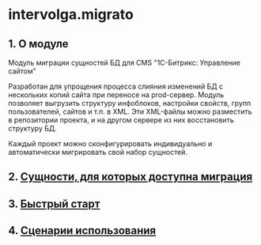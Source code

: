 # intervolga.migrato
## 1. О модуле
Модуль миграции сущностей БД для CMS "1С-Битрикс: Управление сайтом"

Разработан для упрощения процесса слияния изменений БД с нескольких копий сайта при переносе на prod-сервер. Модуль позволяет выгрузить структуру инфоблоков, настройки свойств, групп пользователей, сайтов и т.п. в XML. Эти XML-файлы можно разместить в репозитории проекта, и на другом сервере из них восстановить структуру БД. 

Каждый проект можно сконфигурировать индивидуально и автоматически мигрировать свой набор сущностей.

## 2. [Сущности, для которых доступна миграция](https://github.com/intervolga/intervolga.migrato/wiki/%D0%9D%D0%B0%D1%81%D1%82%D1%80%D0%BE%D0%B9%D0%BA%D0%B0-%D1%81%D1%83%D1%89%D0%BD%D0%BE%D1%81%D1%82%D0%B5%D0%B9-%D0%BC%D0%B8%D0%B3%D1%80%D0%B0%D1%86%D0%B8%D0%B8)

## 3. [Быстрый старт](https://github.com/intervolga/intervolga.migrato/wiki/%D0%91%D1%8B%D1%81%D1%82%D1%80%D1%8B%D0%B9-%D1%81%D1%82%D0%B0%D1%80%D1%82)

## 4. [Сценарии использования](https://github.com/intervolga/intervolga.migrato/wiki/%D0%A1%D1%86%D0%B5%D0%BD%D0%B0%D1%80%D0%B8%D0%B8-%D0%B8%D1%81%D0%BF%D0%BE%D0%BB%D1%8C%D0%B7%D0%BE%D0%B2%D0%B0%D0%BD%D0%B8%D1%8F)
